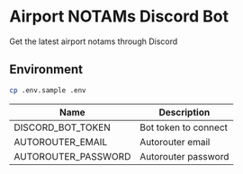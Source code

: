 # Airport NOTAMs Discord Bot

Get the latest airport notams through Discord

## Environment

```sh
cp .env.sample .env
```

| Name | Description |
|------|-------------|
|DISCORD_BOT_TOKEN|Bot token to connect|
|AUTOROUTER_EMAIL|Autorouter email|
|AUTOROUTER_PASSWORD|Autorouter password|